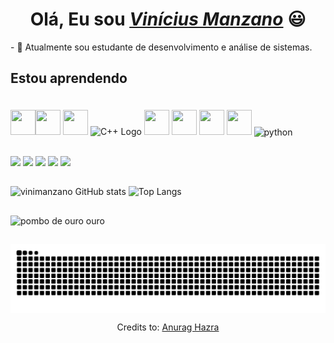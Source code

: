 <div>
  <h1 align="center">Olá, Eu sou <a href="https://www.linkedin.com/in/vinícius-manzano-3b887a121/"><i>Vinícius Manzano</i></a> 😃️</h1>
</div>
- 🌱 Atualmente sou estudante de desenvolvimento e análise de sistemas.

##
## Estou aprendendo

<img src="https://cdn.jsdelivr.net/gh/devicons/devicon/icons/java/java-original.svg" width="40" height="40"/><img src="https://cdn.jsdelivr.net/gh/devicons/devicon/icons/linux/linux-original.svg" width="40" height="40"/>
<img src="https://www.techbaz.org/Course/img/c-logo.png" width="40px" height="40px">
<img src="https://raw.githubusercontent.com/isocpp/logos/master/cpp_logo.png" alt="C++ Logo" width="40" height="40" />
<img width="40" height="40" vspace="20" src="https://cdn.worldvectorlogo.com/logos/css-3.svg">
<img src="https://lh5.googleusercontent.com/-uREiNwXRv0g/UGVmpw4wkOI/AAAAAAAAFhA/opLIzoWqv7U/s288/HTML5_SF.png" width="40px" height="40px">
<img src="https://cdn4.iconfinder.com/data/icons/iconsimple-logotypes/512/github-512.png" height="40px" width="40px">
<a name="README">[<img src="https://martinchavez.github.io/Assets/Logos/javascript.svg" width="40x" height="40px" />](https://github.com/MartinChavez/Learn-Javascript)</a>
<img align="center" alt="python" height="40" width="40" src="https://upload.wikimedia.org/wikipedia/commons/thumb/c/c3/Python-logo-notext.svg/1024px-Python-logo-notext.svg.png">


<div>
  <a href="https://github.com/vinimanzano" target="_blank"><img src="https://img.shields.io/badge/GitHub-100000?style=for-the-badge&logo=github&logoColor=white" target="_blank"></a>
  <a href="https://instagram.com/vinimanzano" target="_blank"><img src="https://img.shields.io/badge/-Instagram-%23E4405F?style=for-the-badge&logo=instagram&logoColor=white" target="_blank"></a>
 	<a href="https://www.twitch.tv/vinimanzano" target="_blank"><img src="https://img.shields.io/badge/Twitch-9146FF?style=for-the-badge&logo=twitch&logoColor=white" target="_blank"></a> 
  <a href = "mailto:vini.manzano5@gmail.com"><img src="https://img.shields.io/badge/-Gmail-%23333?style=for-the-badge&logo=gmail&logoColor=white" target="_blank"></a>
  <a href="https://www.linkedin.com/in/vinícius-manzano-3b887a121/" target="_blank"><img src="https://img.shields.io/badge/-LinkedIn-%230077B5?style=for-the-badge&logo=linkedin&logoColor=white" target="_blank"></a> 
  
</div>

##

![vinimanzano GitHub stats](https://github-readme-stats.vercel.app/api?username=vinimanzano&show_icons=true&theme=onedark)
![Top Langs](https://github-readme-stats.vercel.app/api/top-langs/?username=vinimanzano&layout=compact)

##

![pombo de ouro ouro](https://media.giphy.com/media/v1.Y2lkPTc5MGI3NjExeTJ4bmkxZTM1cHBqMmRrc2tzcnJqYWgyenhjaGcwcnR4ZzM0dmUyNiZlcD12MV9pbnRlcm5hbF9naWZfYnlfaWQmY3Q9Zw/go5Iy1VIpVwqI/giphy.gif)

##

<img align="center" alt="snake eating my contributions" src="https://raw.githubusercontent.com/vinimanzano/vinimanzano/output/github-contribution-grid-snake-dark.svg">

<div align="center">
  <p>Credits to: <a href="https://github.com/anuraghazra/github-readme-stats">Anurag Hazra</a></p>
</div>
